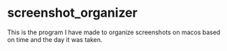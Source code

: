 # screenshot_organizer
This is the program I have made to organize screenshots on macos based on time and the day it was taken. 
